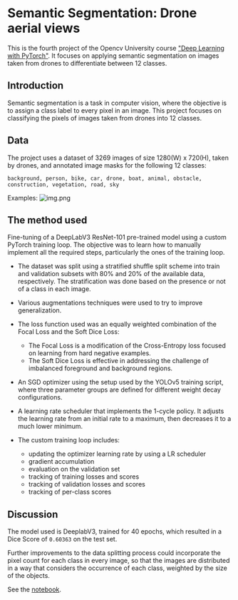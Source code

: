 # Semantic Segmentation: Drone aerial views

This is the fourth project of the Opencv University course ["Deep Learning with PyTorch"](https://opencv.org/university/deep-learning-with-pytorch/).
It focuses on applying semantic segmentation on images taken from drones to differentiate between 12 classes.


## Introduction

Semantic segmentation is a task in computer vision, where the objective is to assign a class label to every pixel in an 
image. This project focuses on classifying the pixels of images taken from drones into 12 classes.


## Data

The project uses a dataset of 3269 images of size 1280(W) x 720(H), taken by drones, and annotated image masks for 
the following 12 classes: 

    background, person, bike, car, drone, boat, animal, obstacle, construction, vegetation, road, sky

Examples:
![img.png](media/img.png)

## The method used

Fine-tuning of a DeepLabV3 ResNet-101 pre-trained model using a custom PyTorch training loop. The objective was to learn
how to manually implement all the required steps, particularly the ones of the training loop.

- The dataset was split using a stratified shuffle split scheme into train and validation subsets with 80% and 20% of the 
available data, respectively. The stratification was done based on the presence or not of a class in each image. 

- Various augmentations techniques were used to try to improve generalization.

- The loss function used was an equally weighted combination of the Focal Loss and the Soft Dice Loss:
  - The Focal Loss is a modification of the Cross-Entropy loss focused on learning from hard negative examples.
  - The Soft Dice Loss is effective in addressing the challenge of imbalanced foreground and background regions.

- An SGD optimizer using the setup used by the YOLOv5 training script, where three parameter groups are defined for 
different weight decay configurations.

- A learning rate scheduler that implements the 1-cycle policy. It adjusts the learning rate from an initial rate to a 
maximum, then decreases it to a much lower minimum.

- The custom training loop includes:
    - updating the optimizer learning rate by using a LR scheduler
    - gradient accumulation
    - evaluation on the validation set
    - tracking of training losses and scores
    - tracking of validation losses and scores
    - tracking of per-class scores


## Discussion

The model used is DeeplabV3, trained for 40 epochs, which resulted in a Dice Score of `0.60363` on the test set.

Further improvements to the data splitting process could incorporate the pixel count for each class in every image, 
so that the images are distributed in a way that considers the occurrence of each class, weighted by the size of 
the objects.

See the [notebook](project-4-deep-learning-with-pytorch-2024.ipynb).